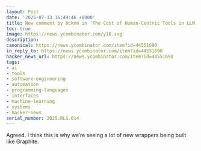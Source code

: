 ```yaml
---
layout: Post
date: '2025-07-13 16:49:46 +0000'
title: New comment by bckmn in 'The Cost of Human-Centric Tools in LLM Workflows'
toc: true
image: https://news.ycombinator.com/y18.svg
description:
canonical: https://news.ycombinator.com/item?id=44551690
in_reply_to: https://news.ycombinator.com/item?id=44551690
hacker_news_url: https://news.ycombinator.com/item?id=44551690
tags:
- ai
- tools
- software-engineering
- automation
- programming-languages
- interfaces
- machine-learning
- systems
- hacker-news
serial_number: 2025.RLS.014
---
```

<p>Agreed. I think this is why we’re seeing a lot of new wrappers being built like Graphite.</p>
